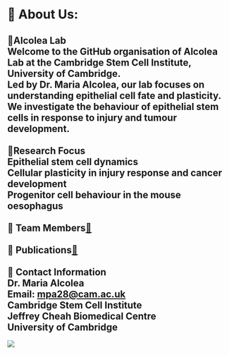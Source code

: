 # 💫 About Us:
🔭Alcolea Lab<br>Welcome to the GitHub organisation of Alcolea Lab at the Cambridge Stem Cell Institute, University of Cambridge.<br>Led by Dr. Maria Alcolea, our lab focuses on understanding epithelial cell fate and plasticity. We investigate the behaviour of epithelial stem cells in response to injury and tumour development.<br><br>🔬Research Focus<br>Epithelial stem cell dynamics<br>Cellular plasticity in injury response and cancer development<br>Progenitor cell behaviour in the mouse oesophagus<br><br>🤝 Team Members[🔗](https://www.stemcells.cam.ac.uk/directory/maria-alcolea-group)<br><br>🌱 Publications[🔗](https://www.stemcells.cam.ac.uk/people/pi/alcolea)<br><br>💬 Contact Information<br>Dr. Maria Alcolea<br>Email: mpa28@cam.ac.uk<br>Cambridge Stem Cell Institute<br>Jeffrey Cheah Biomedical Centre<br>University of Cambridge
---
[![](https://visitcount.itsvg.in/api?id=AlcoleaLab&icon=0&color=8)](https://visitcount.itsvg.in)

<!-- Proudly created with GPRM ( https://gprm.itsvg.in ) -->
